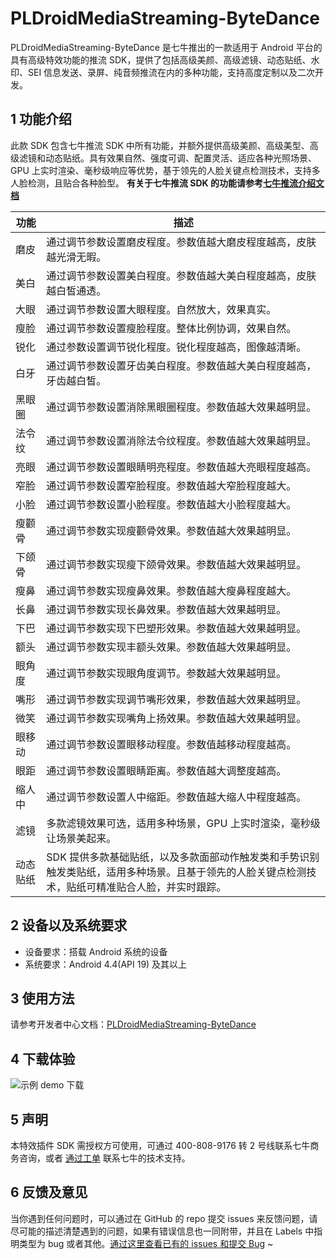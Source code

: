 # PLDroidMediaStreaming-ByteDance
PLDroidMediaStreaming-ByteDance 是七牛推出的一款适用于 Android 平台的具有高级特效功能的推流 SDK，提供了包括高级美颜、高级滤镜、动态贴纸、水印、SEI 信息发送、录屏、纯音频推流在内的多种功能，支持高度定制以及二次开发。

## 1 功能介绍
此款 SDK 包含七牛推流 SDK 中所有功能，并额外提供高级美颜、高级美型、高级滤镜和动态贴纸。具有效果自然、强度可调、配置灵活、适应各种光照场景、GPU 上实时渲染、毫秒级响应等优势，基于领先的人脸关键点检测技术，支持多人脸检测，且贴合各种脸型。
**有关于七牛推流 SDK 的功能请参考[七牛推流介绍文档](https://developer.qiniu.com/pili/sdk/3715/PLDroidMediaStreaming-overview)**

|     功能    |      描述      |  
| ---------- | --------------- |
|  磨皮  | 通过调节参数设置磨皮程度。参数值越大磨皮程度越高，皮肤越光滑无暇。|
|  美白  | 通过调节参数设置美白程度。参数值越大美白程度越高，皮肤越白皙通透。|
|  大眼  | 通过调节参数设置大眼程度。自然放大，效果真实。|
|  瘦脸  | 通过调节参数设置瘦脸程度。整体比例协调，效果自然。|
|  锐化  | 通过参数设置调节锐化程度。锐化程度越高，图像越清晰。|
|  白牙  | 通过调节参数设置牙齿美白程度。参数值越大美白程度越高，牙齿越白皙。|
|  黑眼圈  | 通过调节参数设置消除黑眼圈程度。参数值越大效果越明显。|
|  法令纹  | 通过调节参数设置消除法令纹程度。参数值越大效果越明显。|
|  亮眼  | 通过调节参数设置眼睛明亮程度。参数值越大亮眼程度越高。|
|  窄脸  | 通过调节参数设置窄脸程度。参数值越大窄脸程度越大。|   
|  小脸  | 通过调节参数设置小脸程度。参数值越大小脸程度越大。|
|  瘦颧骨  | 通过调节参数实现瘦颧骨效果。参数值越大效果越明显。|
|  下颌骨  | 通过调节参数实现瘦下颌骨效果。参数值越大效果越明显。|
|  瘦鼻  | 通过调节参数实现瘦鼻效果。参数值越大瘦鼻程度越大。|
|  长鼻  | 通过调节参数实现长鼻效果。参数值越大效果越明显。|
|  下巴  | 通过调节参数实现下巴塑形效果。参数值越大效果越明显。|
|  额头  | 通过调节参数实现丰额头效果。参数值越大效果越明显。|
|  眼角度  | 通过调节参数实现眼角度调节。参数越大效果越明显。|
|  嘴形  | 通过调节参数实现调节嘴形效果，参数值越大效果越明显。|
|  微笑  | 通过调节参数实现嘴角上扬效果。参数值越大效果越明显。|
|  眼移动  | 通过调节参数设置眼移动程度。参数值越移动程度越高。|
|  眼距  | 通过调节参数设置眼睛距离。参数值越大调整度越高。|
|  缩人中  | 通过调节参数设置人中缩距。参数值越大缩人中程度越高。|
|  滤镜  | 多款滤镜效果可选，适用多种场景，GPU 上实时渲染，毫秒级让场景美起来。|
|动态贴纸 | SDK 提供多款基础贴纸，以及多款面部动作触发类和手势识别触发类贴纸，适用多种场景。且基于领先的人脸关键点检测技术，贴纸可精准贴合人脸，并实时跟踪。|


## 2 设备以及系统要求

- 设备要求：搭载 Android 系统的设备
- 系统要求：Android 4.4(API 19) 及其以上

## 3 使用方法
请参考开发者中心文档：[PLDroidMediaStreaming-ByteDance](https://github.com/pili-engineering/PLDroidMediaStreaming-ByteDance/docs/PLDroidMediaStreaming-ByteDance.md)

## 4 下载体验
![示例 demo 下载](http://pk0jd2tt5.bkt.clouddn.com/mediaStreaming-bytedance.png)

## 5 声明
本特效插件 SDK 需授权方可使用，可通过 400-808-9176 转 2 号线联系七牛商务咨询，或者 [通过工单](https://support.qiniu.com/?ref=developer.qiniu.com) 联系七牛的技术支持。

## 6 反馈及意见
当你遇到任何问题时，可以通过在 GitHub 的 repo 提交 issues 来反馈问题，请尽可能的描述清楚遇到的问题，如果有错误信息也一同附带，并且在 Labels 中指明类型为 bug 或者其他。[通过这里查看已有的 issues 和提交 Bug](https://github.com/pili-engineering/PLDroidMediaStreaming-ByteDance/issues)
~